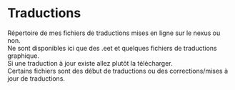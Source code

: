 # Traductions
Répertoire de mes fichiers de traductions mises en ligne sur le nexus ou non.<br/>
Ne sont disponibles ici que des .eet et quelques fichiers de traductions graphique.<br/>
Si une traduction à jour existe allez plutôt la télécharger.<br/>
Certains fichiers sont des début de traductions ou des corrections/mises à jour de traductions.
